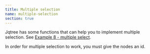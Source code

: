 ```yaml
---
title: Multiple selection
name: multiple-selection
section: true
---
```


Jqtree has some functions that can help you to implement multiple selection. See [Example 8 - multiple select](examples/multiple_select.html).

In order for multiple selection to work, you must give the nodes an id.
